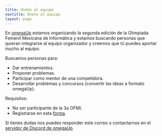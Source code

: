 ```yaml
---
title: Únete al equipo
navtitle: Únete al equipo
layout: page
---
```


En [omegaUp](https://omegaup.org) estamos organizando la segunda edición de la Olimpiada Femenil Mexicana de Informática y estamos buscando personas que quieran integrarse al equipo organizador y creemos que tú puedes aportar mucho al equipo.

Buscamos personas para:
* Dar entrenamientos.
* Proponer problemas.
* Participar como mentor de una competidora.
* Desarrollar problemas y concursos (convertir las ideas a formato omegaUp).

Requisitos:
* No ser participante de la 3a OFMI.
* Registrarse en esta [forma](https://forms.gle/Qt6sEPsfTDZEVThK6).


Si tienes dudas nos puedes responder este correo o contactarnos en el [servidor de Discord de omegaUp](https://discord.gg/gn6GTb4rfG).